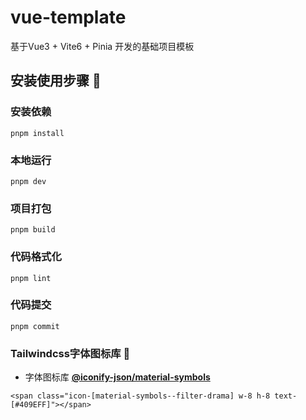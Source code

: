 # vue-template

基于Vue3 + Vite6 + Pinia 开发的基础项目模板

## 安装使用步骤 📔

### 安装依赖
```
pnpm install
```

### 本地运行

```
pnpm dev
```

### 项目打包

```
pnpm build
```

### 代码格式化

```
pnpm lint
```

### 代码提交

```
pnpm commit
```

### Tailwindcss字体图标库 🎨
* 字体图标库 **[@iconify-json/material-symbols](https://icon-sets.iconify.design/material-symbols)**
```
<span class="icon-[material-symbols--filter-drama] w-8 h-8 text-[#409EFF]"></span>
```